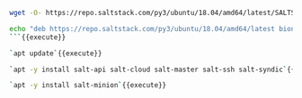 ```bash
wget -O- https://repo.saltstack.com/py3/ubuntu/18.04/amd64/latest/SALTSTACK-GPG-KEY.pub | sudo apt-key add -

echo "deb https://repo.saltstack.com/py3/ubuntu/18.04/amd64/latest bionic main" | sudo tee /etc/apt/sources.list.d/saltstack.list
```{{execute}}

`apt update`{{execute}}

`apt -y install salt-api salt-cloud salt-master salt-ssh salt-syndic`{{execute}}

`apt -y install salt-minion`{{execute}}
